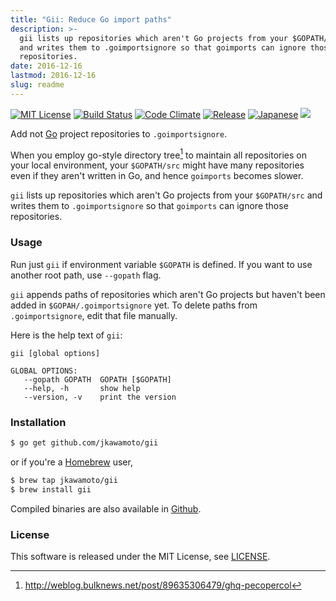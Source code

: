 ```yaml
---
title: "Gii: Reduce Go import paths"
description: >-
  gii lists up repositories which aren't Go projects from your $GOPATH/src
  and writes them to .goimportsignore so that goimports can ignore those
  repositories.
date: 2016-12-16
lastmod: 2016-12-16
slug: readme
---
```


[![MIT License](https://img.shields.io/badge/license-MIT-blue.svg?style=flat)](info/licenses/)
[![Build Status](https://travis-ci.org/jkawamoto/gii.svg?branch=master)](https://travis-ci.org/jkawamoto/gii)
[![Code Climate](https://codeclimate.com/github/jkawamoto/gii/badges/gpa.svg)](https://codeclimate.com/github/jkawamoto/gii)
[![Release](https://img.shields.io/badge/release-0.1.2-lightgrey.svg)](https://github.com/jkawamoto/gii/releases/tag/v0.1.2)
[![Japanese](https://img.shields.io/badge/qiita-%E6%97%A5%E6%9C%AC%E8%AA%9E-brightgreen.svg)](http://qiita.com/jkawamoto/items/e9d135e974a44dade715)
<a href="#" data-remodal-target="wallet"><img src="https://img.shields.io/badge/donate-bitcoin-yellow.svg"/></a>

Add not [Go](https://golang.org/) project repositories to `.goimportsignore`.

When you employ go-style directory tree[^1] to maintain all repositories on your
local environment, your `$GOPATH/src` might have many repositories even if they
aren't written in Go, and hence `goimports` becomes slower.

`gii` lists up repositories which aren't Go projects from your `$GOPATH/src`
and writes them to `.goimportsignore` so that `goimports` can ignore those
repositories.

[^1]: http://weblog.bulknews.net/post/89635306479/ghq-pecopercol


### Usage
Run just `gii` if environment variable `$GOPATH` is defined.
If you want to use another root path, use `--gopath` flag.

`gii` appends paths of repositories which aren't Go projects
but haven't been added in `$GOPAH/.goimportsignore` yet.
To delete paths from `.goimportsignore`, edit that file manually.

Here is the help text of `gii`:
~~~
gii [global options]

GLOBAL OPTIONS:
   --gopath GOPATH  GOPATH [$GOPATH]
   --help, -h       show help
   --version, -v    print the version
~~~


### Installation
```sh
$ go get github.com/jkawamoto/gii
```
or if you're a [Homebrew](http://brew.sh/) user,

```sh
$ brew tap jkawamoto/gii
$ brew install gii
```

Compiled binaries are also available in
[Github](https://github.com/jkawamoto/gii/releases).


### License
This software is released under the MIT License, see [LICENSE](info/licenses/).
